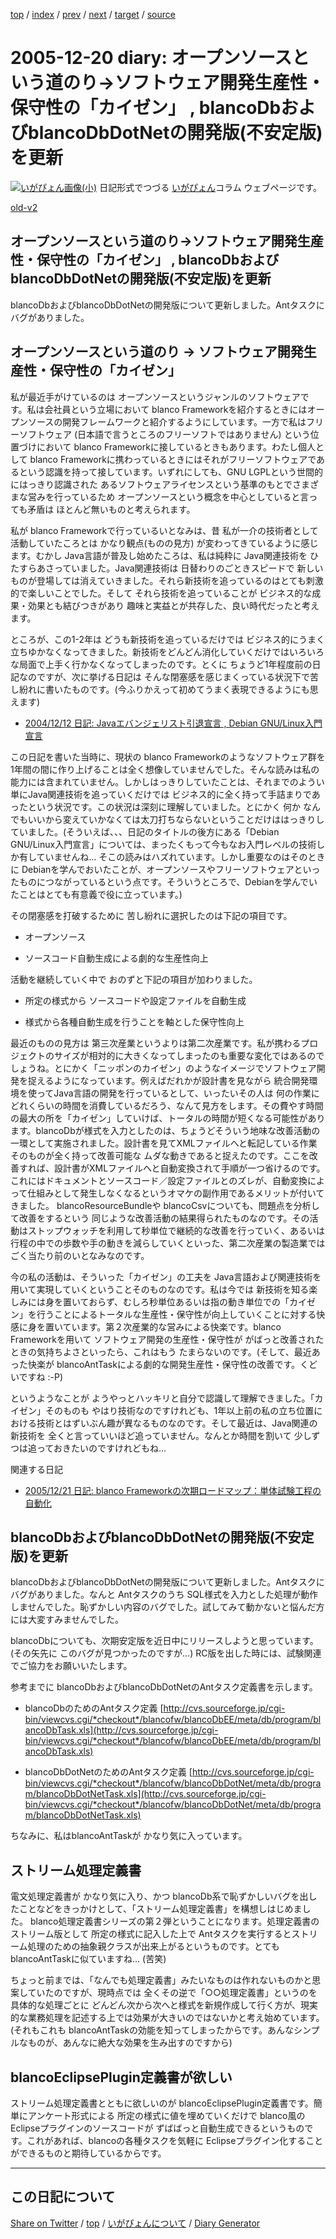 [top](../index.html) 
 / [index](index.html) 
 / [prev](ig051218.html) 
 / [next](ig051221.html) 
 / [target](https://igapyon.github.io/diary/2005/ig051220.html) 
 / [source](https://github.com/igapyon/diary/blob/gh-pages/2005/ig051220.src.md) 

2005-12-20 diary: オープンソースという道のり→ソフトウェア開発生産性・保守性の「カイゼン」 , blancoDbおよびblancoDbDotNetの開発版(不安定版)を更新
=====================================================================================================
[![いがぴょん画像(小)](https://igapyon.github.io/diary/images/iga200306s.jpg "いがぴょん")](https://igapyon.github.io/diary/memo/memoigapyon.html) 日記形式でつづる [いがぴょん](https://igapyon.github.io/diary/memo/memoigapyon.html)コラム ウェブページです。

[old-v2](ig051220-orig.html)

## オープンソースという道のり→ソフトウェア開発生産性・保守性の「カイゼン」 , blancoDbおよびblancoDbDotNetの開発版(不安定版)を更新

blancoDbおよびblancoDbDotNetの開発版について更新しました。Antタスクにバグがありました。


## オープンソースという道のり → ソフトウェア開発生産性・保守性の「カイゼン」

私が最近手がけているのは オープンソースというジャンルのソフトウェアです。私は会社員という立場において blanco Frameworkを紹介するときにはオープンソースの開発フレームワークと紹介するようにしています。一方で私はフリーソフトウェア (日本語で言うところのフリーソフトではありません) という位置づけにおいて blanco Frameworkに接しているときもあります。わたし個人として blanco Frameworkに携わっているときにはそれがフリーソフトウェアであるという認識を持って接しています。いずれにしても、GNU LGPLという世間的にはっきり認識された あるソフトウェアライセンスという基準のもとでさまざまな営みを行っているため オープンソースという概念を中心としていると言っても矛盾は ほとんど無いものと考えられます。

私が blanco Frameworkで行っているいとなみは、昔 私が一介の技術者として活動していたころとは かなり観点(ものの見方) が変わってきているように感じます。むかし
Java言語が普及し始めたころは、私は純粋に Java関連技術を ひたすらあさっていました。Java関連技術は 日替わりのごときスピードで 新しいものが登場しては消えていきました。それら新技術を追っているのはとても刺激的で楽しいことでした。そして それら技術を追っていることが ビジネス的な成果・効果とも結びつきがあり 趣味と実益とが共存した、良い時代だったと考えます。

ところが、この1-2年は どうも新技術を追っているだけでは ビジネス的にうまく立ちゆかなくなってきました。新技術をどんどん消化していくだけではいろいろな局面で上手く行かなくなってしまったのです。とくに ちょうど1年程度前の日記なのですが、次に挙げる日記は そんな閉塞感を感じまくっている状況下で苦し紛れに書いたものです。(今ふりかえって初めてうまく表現できるようにも思えます)

* [2004/12/12 日記: Javaエバンジェリスト引退宣言 , Debian GNU/Linux入門宣言](../2004/ig041212.html)

この日記を書いた当時に、現状の blanco Frameworkのようなソフトウェア群を 1年間の間に作り上げることは全く想像していませんでした。そんな読みは私の能力には含まれていません。しかしはっきりしていたことは、それまでのようい 単にJava関連技術を追っていくだけでは ビジネス的に全く持って手詰まりであったという状況です。この状況は深刻に理解していました。とにかく 何か なんでもいいから変えていかなくては太刀打ちならないということだけははっきりしていました。(そういえば、、、日記のタイトルの後方にある「Debian
GNU/Linux入門宣言」については、まったくもって今もなお入門レベルの技術しか有していませんね… そこの読みはハズれています。しかし重要なのはそのときに Debianを学んでおいたことが、オープンソースやフリーソフトウェアといったものにつながっているという点です。そういうところで、Debianを学んでいたことはとても有意義で役に立っています。)

その閉塞感を打破するために 苦し紛れに選択したのは下記の項目です。

* オープンソース
  
* ソースコード自動生成による劇的な生産性向上

活動を継続していく中で おのずと下記の項目が加わりました。

* 所定の様式から ソースコードや設定ファイルを自動生成
  
* 様式から各種自動生成を行うことを軸とした保守性向上

最近のものの見方は 第三次産業というよりは第二次産業です。私が携わるプロジェクトのサイズが相対的に大きくなってしまったのも重要な変化ではあるのでしょうね。とにかく「ニッポンのカイゼン」のようなイメージでソフトウェア開発を捉えるようになっています。例えばだれかが設計書を見ながら 統合開発環境を使ってJava言語の開発を行っているとして、いったいその人は 何の作業に どれくらいの時間を消費しているだろう、なんて見方をします。その費やす時間の最大の所を「カイゼン」していけば、トータルの時間が短くなる可能性があります。blancoDbが様式を入力としたのは、ちょうどそういう地味な改善活動の一環として実施されました。設計書を見てXMLファイルへと転記している作業そのものが全く持って改善可能な ムダな動きであると捉えたのです。ここを改善すれば、設計書がXMLファイルへと自動変換されて手順が一つ省けるのです。これにはドキュメントとソースコード／設定ファイルとのズレが、自動変換によって仕組みとして発生しなくなるというオマケの副作用であるメリットが付いてきました。
blancoResourceBundleや blancoCsvについても、問題点を分析して改善をするという 同じような改善活動の結果得られたものなのです。その活動はストップウォッチを利用して秒単位で継続的な改善を行っていく、あるいは行程の中での歩数や手の動きを減らしていくといった、第二次産業の製造業ではごく当たり前のいとなみなのです。

今の私の活動は、そういった「カイゼン」の工夫を Java言語および関連技術を用いて実現していくということそのものなのです。私は今では 新技術を知る楽しみには身を置いておらず、むしろ秒単位あるいは指の動き単位での「カイゼン」を行うことによるトータルな生産性・保守性が向上していくことに対する快感に身を置いています。第２次産業的な営みによる快楽です。blanco
Frameworkを用いて ソフトウェア開発の生産性・保守性が がばっと改善されたときの気持ちよさといったら、これはもう たまらないのです。(そして、最近あった快楽が
blancoAntTaskによる劇的な開発生産性・保守性の改善です。くどいですね :-P)

というようなことが ようやっとハッキリと自分で認識して理解できました。「カイゼン」そのものも やはり技術なのですけれども、1年以上前の私の立ち位置における技術とはずいぶん趣が異なるものなのです。そして最近は、Java関連の新技術を 全くと言っていいほど追っていません。なんとか時間を割いて 少しずつは追っておきたいのですけれどもね…

関連する日記

* [2005/12/21 日記: blanco Frameworkの次期ロードマップ：単体試験工程の自動化](ig051221.html)

## blancoDbおよびblancoDbDotNetの開発版(不安定版)を更新

blancoDbおよびblancoDbDotNetの開発版について更新しました。Antタスクにバグがありました。なんと Antタスクのうち SQL様式を入力とした処理が動作しませんでした。恥ずかしい内容のバグでした。試してみて動かないと悩んだ方には大変すみませんでした。

blancoDbについても、次期安定版を近日中にリリースしようと思っています。(その矢先に このバグが見つかったのですが…) RC版を出した時には、試験関連でご協力をお願いいたします。

参考までに blancoDbおよびblancoDbDotNetのAntタスク定義書を示します。

* blancoDbのためのAntタスク定義
  [http://cvs.sourceforge.jp/cgi-bin/viewcvs.cgi/*checkout*/blancofw/blancoDbEE/meta/db/program/blancoDbTask.xls](http://cvs.sourceforge.jp/cgi-bin/viewcvs.cgi/*checkout*/blancofw/blancoDbEE/meta/db/program/blancoDbTask.xls)
  
* blancoDbDotNetのためのAntタスク定義
  [http://cvs.sourceforge.jp/cgi-bin/viewcvs.cgi/*checkout*/blancofw/blancoDbDotNet/meta/db/program/blancoDbDotNetTask.xls](http://cvs.sourceforge.jp/cgi-bin/viewcvs.cgi/*checkout*/blancofw/blancoDbDotNet/meta/db/program/blancoDbDotNetTask.xls)

ちなみに、私はblancoAntTaskが かなり気に入っています。

## ストリーム処理定義書

電文処理定義書が かなり気に入り、かつ blancoDb系で恥ずかしいバグを出したことなどをきっかけとして、「ストリーム処理定義書」を構想しはじめました。
blanco処理定義書シリーズの第２弾ということになります。処理定義書のストリーム版として 所定の様式に記入した上で Antタスクを実行するとストリーム処理のための抽象親クラスが出来上がるというものです。とてもblancoAntTaskに似ていますね… (苦笑)

ちょっと前までは、「なんでも処理定義書」みたいなものは作れないものかと思案していたのですが、現時点では 全くその逆で「○○処理定義書」というのを具体的な処理ごとに どんどん次から次へと様式を新規作成して行く方が、現実的な業務処理を記述する上では効果が大きいのではないかと考え始めています。(それもこれも
blancoAntTaskの効能を知ってしまったからです。あんなシンプルなものが、あんなに絶大な効果を生み出すのですから)

## blancoEclipsePlugin定義書が欲しい

ストリーム処理定義書とともに欲しいのが blancoEclipsePlugin定義書です。簡単にアンケート形式による 所定の様式に値を埋めていくだけで
blanco風のEclipseプラグインのソースコードが ずばばっと自動生成できるというものです。これがあれば、blancoの各種タスクを気軽に
Eclipseプラグイン化することができるものと期待しているからです。


----------------------------------------------------------------------------------------------------

## この日記について

[Share on Twitter](https://twitter.com/intent/tweet?hashtags=igapyon%2Cdiary%2C%E3%81%84%E3%81%8C%E3%81%B4%E3%82%87%E3%82%93&text=%E3%82%AA%E3%83%BC%E3%83%97%E3%83%B3%E3%82%BD%E3%83%BC%E3%82%B9%E3%81%A8%E3%81%84%E3%81%86%E9%81%93%E3%81%AE%E3%82%8A%E2%86%92%E3%82%BD%E3%83%95%E3%83%88%E3%82%A6%E3%82%A7%E3%82%A2%E9%96%8B%E7%99%BA%E7%94%9F%E7%94%A3%E6%80%A7%E3%83%BB%E4%BF%9D%E5%AE%88%E6%80%A7%E3%81%AE%E3%80%8C%E3%82%AB%E3%82%A4%E3%82%BC%E3%83%B3%E3%80%8D+%2C+blancoDb%E3%81%8A%E3%82%88%E3%81%B3blancoDbDotNet%E3%81%AE%E9%96%8B%E7%99%BA%E7%89%88%28%E4%B8%8D%E5%AE%89%E5%AE%9A%E7%89%88%29%E3%82%92%E6%9B%B4%E6%96%B0&url=https%3A%2F%2Figapyon.github.io%2Fdiary%2F2005%2Fig051220.html) / [top](../index.html) / [いがぴょんについて](https://igapyon.github.io/diary/memo/memoigapyon.html) / [Diary Generator](https://github.com/igapyon/igapyonv3)
